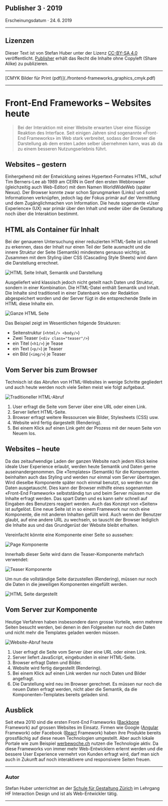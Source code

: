 ## Publisher 3 · 2019
Erscheinungsdatum · 24. 6. 2019

<hr class="thick"  />

## Lizenzen
Dieser Text ist von Stefan Huber unter der Lizenz [CC-BY-SA 4.0](https://creativecommons.org/licenses/by-sa/4.0/) veröffentlicht. [Publisher](https://publisher.ch/) erhält das Recht die Inhalte ohne Copyleft (Share Alike) zu publizieren.

<hr class="thick"  />
[CMYK Bilder für Print (pdf)](./frontend-frameworks_graphics_cmyk.pdf)
<hr class="thick"  />


# Front-End Frameworks – Websites heute

> Bei der Interaktion mit einer Website erwarten User eine flüssige Reaktion des Interface. Seit einigen Jahren sind sogenannte «Front-End Frameworks» im Web stark verbreitet, sodass der Browser die Darstellung ab dem ersten Laden selber übernehmen kann, was ab da zu einem besseren Nutzungserlebnis führt.

## Websites – gestern
Einhergehend mit der Entwicklung seines Hypertext-Formates HTML, schuf Tim Berners-Lee ab 1989 am CERN in Genf den ersten Webbrowser (gleichzeitig auch Web-Editor) mit dem Namen WorldWideWeb (später Nexus). Der Browser konnte zwar schon Sprungmarken (Links) und somit Informationen verknüpfen, jedoch lag der Fokus primär auf der Vermittlung und dem Zugänglichmachen von Information. Die heute sogenannte «User Experience» (UX) war primär über den Inhalt und weder über die Gestaltung noch über die Interaktion bestimmt.


## HTML als Container für Inhalt

Bei der genaueren Untersuchung einer reduzierten HTML-Seite ist schnell zu erkennen, dass der Inhalt nur einen Teil der Seite ausmacht und die innere Struktur der Seite (Semantik) mindestens genauso wichtig ist. Zusammen mit dem Styling über CSS (Cascading Style Sheets) wird dann die Darstellung errechnet.



<div class="next-bg"></div>

![HTML Seite Inhalt, Semantik und Darstellung](./img/html-types.svg)



<!--
```html
<html>
  <body>
    <div class="teaser">
      <img src=""/>
      <h1 class="special"></h1>
      <p class="newsflash"></p>
    </div>
    <div class="teaser">
      <img src=""/>
      <h1 class="special"></h1>
      <p class="newsflash"></p>
    </div>
  </body>
</html>
```
-->


Ausgeliefert wird klassisch jedoch nicht geteilt nach Daten und Struktur, sondern in einer Kombination. Die HTML-Datei enthält Semantik und Inhalt.
Die Inhalte sind traditionell in einer Datenbank von der Redaktion abgespeichert worden und der Server fügt in die entsprechende Stelle im HTML diese Inhalte ein.


<div class="next-bg"></div>

![Ganze HTML Seite](./img/html-all.svg)

Das Beispiel zeigt im Wesentlichen folgende Strukturen:

* Seitenstruktur (`<html/> <body/>`)
* Zwei Teaser (`<div class="teaser"/>`)
* ein Titel (`<h1/>`) je Tease
* ein Text (`<p/>`) je Teaser
* ein Bild (`<img/>`) je Teaser


## Vom Server bis zum Browser
Technisch ist das Abrufen von HTML-Websites in wenige Schritte gegliedert und auch heute werden noch viele Seiten meist wie folgt aufgebaut.

<div class="next-bg"></div>

![Traditioneller HTML-Abruf](./img/html-traditional.svg)

1. User erfragt die Seite vom Server über eine URL oder einen Link.
2. Server liefert HTML-Seite.
3. Browser erfragt weitere Ressourcen wie Bilder, Stylesheets (CSS) usw.
4. Website wird fertig dargestellt (Rendering).
5. Bei einem Klick auf einen Link geht der Prozess mit der neuen Seite von Neuem los.


## Websites – heute
Da das zeitaufwendige Laden der ganzen Website nach jedem Klick keine ideale User Experience erlaubt, werden heute Semantik und Daten gerne auseinandergenommen. Die «Templates» (Semantik) für die Komponenten beinhalten auch das Styling und werden nur einmal vom Server übertragen. Wird dieselbe Komponente später noch einmal benutzt, so werden nur die Daten ausgetauscht. Dies kann der Browser mithilfe eines sogenannten «Front-End Framework» selbstständig tun und beim Server müssen nur die Inhalte erfragt werden. Das spart Daten und es kann sehr schnell auf Eingaben des Benutzers reagiert werden. Auch das Konzept von «Seiten» ist aufgelöst. Eine neue Seite ist in so einem Framework nur noch eine Komponente, die mit anderen Inhalten gefüllt wird. Auch wenn der Benutzer glaubt, auf eine andere URL zu wechseln, so tauscht der Browser lediglich die Inhalte aus und das Grundgerüst der Website bleibt erhalten.


Vereinfacht könnte eine Komponente einer Seite so aussehen:

<div class="next-bg"></div>

![Page Komponente](./img/html-component-page.svg)


Innerhalb dieser Seite wird dann die Teaser-Komponente mehrfach verwendet:

<div class="next-bg"></div>

![Teaser Komponente](./img/html-component-teaser.svg)


Um nun die vollständige Seite darzustellen (Rendering), müssen nur noch die Daten in die jeweiligen Komponenten eingefüllt werden.

<div class="next-bg"></div>

![HTML Seite dargestellt](./img/html-component-rendering.svg)


## Vom Server zur Komponente
Heutige Verfahren haben insbesondere dann grosse Vorteile, wenn mehrere Seiten besucht werden, bei denen in den Folgeseiten nur noch die Daten und nicht mehr die Templates geladen werden müssen.


<div class="next-bg"></div>

![Website-Abruf heute](./img/html-new.svg)


1. User erfragt die Seite vom Server über eine URL oder einen Link.
2. Server liefert JavaScript, eingebunden in einer HTML-Seite.
3. Browser erfragt Daten und Bilder.
4. Website wird fertig dargestellt (Rendering).
5. Bei einem Klick auf einen Link werden nur noch Daten und Bilder angefragt.
6. Die Darstellung wird neu im Browser gerechnet. Es müssen nur noch die neuen Daten erfragt werden, nicht aber die Semantik, da die Komponenten-Templates bereits geladen sind.


## Ausblick
Seit etwa 2010 sind die ersten Front-End Frameworks ([Backbone](https://backbonejs.org/) Framework) auf grossen Websites im Einsatz. Firmen wie Google ([Angular](https://angular.io/) Framework) oder Facebook ([React](https://reactjs.org/) Framework) haben ihre Produkte bereits grossflächig auf diese neuen Technologien umgestellt. Aber auch lokale Portale wie zum Beispiel [werbewoche.ch](https://www.werbewoche.ch/) nutzen die Technologie aktiv. Da diese Frameworks von immer mehr Web-Entwicklern erlernt werden und die bessere User Experience vermehrt von Kunden erfragt wird, darf man sich auch in Zukunft auf noch interaktivere und responsivere Seiten freuen.

<hr class="thick"  />

### Autor
Stefan Huber unterrichtet an der [Schule für Gestaltung Zürich](https://sfgz.ch/) im Lehrgang HF Interaction Design und ist als Web-Entwickler tätig.


<hr class="thick"  />
